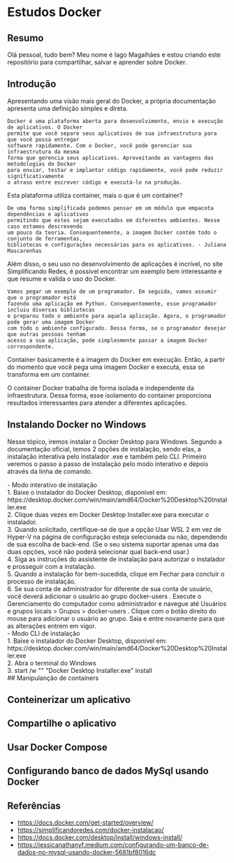 # Estudos Docker

## Resumo
Olá pessoal, tudo bem?
Meu nome é Iago Magalhães e estou criando este repositório para compartilhar, salvar e aprender sobre Docker.

## Introdução
<p>
    Apresentando uma visão mais geral do Docker, a própria documentação apresenta uma definição simples e direta.
</p>

    Docker é uma plataforma aberta para desenvolvimento, envio e execução de aplicativos. O Docker
    permite que você separe seus aplicativos de sua infraestrutura para que você possa entregar 
    software rapidamente. Com o Docker, você pode gerenciar sua infraestrutura da mesma 
    forma que gerencia seus aplicativos. Aproveitando as vantagens das metodologias do Docker
    para enviar, testar e implantar código rapidamente, você pode reduzir significativamente
    o atraso entre escrever código e executá-lo na produção.

<p>
    Esta plataforma utiliza container, mais o que é um container?
</p>

    De uma forma simplificada podemos pensar em um módulo que empacota dependências e aplicativos
    permitindo que estes sejam executados em diferentes ambientes. Nesse caso estamos descrevendo
    um pouco da teoria. Consequentemente, a imagem Docker contém todo o conjunto de ferramentas,
    bibliotecas e configurações necessárias para os aplicativos. - Juliana Mascarenhas

<p>
    Além disso, o seu uso no desenvolvimento de aplicações é incrível, no site Simplificando Redes, é possível encontrar um exemplo bem interessante e que resume e valida o uso do Docker.
</p>

    Vamos pegar um exemplo de um programador. Em seguida, vamos assumir que o programador está 
    fazendo uma aplicação em Python. Consequentemente, esse programador incluiu diversas bibliotecas 
    e preparou todo o ambiente para aquela aplicação. Agora, o programador pode gerar uma imagem Docker
    com todo o ambiente configurado. Dessa forma, se o programador desejar que outras pessoas tenham
    acesso a sua aplicação, pode simplesmente passar a imagem Docker correspondente.

<p>
    Container basicamente é a imagem do Docker em execução. Então, a partir do momento que você pega uma imagem Docker e executa, essa se transforma em um container.
</p>

<p>
    O container Docker trabalha de forma isolada e independente da infraestrutura. Dessa forma, esse isolamento do container proporciona resultados interessantes para atender a diferentes aplicações.
</p>

## Instalando Docker no Windows
<p>
    Nesse tópico, iremos instalar o Docker Desktop para Windows. Segundo a documentação oficial, temos 2 opções de instalação, sendo elas, a instalação interativa pelo instalador .exe e também pelo CLI. Primeiro veremos o passo a passo de instalação pelo modo interativo e depois através da linha de comando.
</p>
- Modo interativo de instalação <br>
    1. Baixe o instalador do Docker Desktop, disponível em: https://desktop.docker.com/win/main/amd64/Docker%20Desktop%20Installer.exe <br>
    2. Clique duas vezes em Docker Desktop Installer.exe para executar o instalador. <br>
    3. Quando solicitado, certifique-se de que a opção Usar WSL 2 em vez de Hyper-V na página de configuração esteja selecionada ou não, dependendo de sua escolha de back-end. (Se o seu sistema suportar apenas uma das duas opções, você não poderá selecionar qual back-end usar.) <br>
    4. Siga as instruções do assistente de instalação para autorizar o instalador e prosseguir com a instalação. <br>
    5. Quando a instalação for bem-sucedida, clique em Fechar para concluir o processo de instalação. <br>
    6. Se sua conta de administrador for diferente de sua conta de usuário, você deverá adicionar o usuário ao grupo docker-users . Execute o Gerenciamento do computador como administrador e navegue até Usuários e grupos locais > Grupos > docker-users . Clique com o botão direito do mouse para adicionar o usuário ao grupo. Saia e entre novamente para que as alterações entrem em vigor. <br>
- Modo CLI de instalação <br>
    1. Baixe o instalador do Docker Desktop, disponível em: https://desktop.docker.com/win/main/amd64/Docker%20Desktop%20Installer.exe <br>
    2. Abra o terminal do Windows <br>
    3. start /w "" "Docker Desktop Installer.exe" install <br>
## Manipulanção de containers

## Conteinerizar um aplicativo

## Compartilhe o aplicativo

## Usar Docker Compose

## Configurando banco de dados MySql usando Docker

## Referências
- https://docs.docker.com/get-started/overview/
- https://simplificandoredes.com/docker-instalacao/
- https://docs.docker.com/desktop/install/windows-install/
- https://jessicanathanyf.medium.com/configurando-um-banco-de-dados-no-mysql-usando-docker-5681bf8016dc
